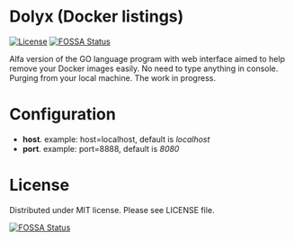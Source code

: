 # Dolyx (Docker listings)

[![License](https://img.shields.io/badge/license-MIT-orange.svg?style=flat)](https://opensource.org/licenses/MIT)
[![FOSSA Status](https://app.fossa.io/api/projects/git%2Bgithub.com%2Fwlsc%2Fdolyx.svg?type=shield)](https://app.fossa.io/projects/git%2Bgithub.com%2Fwlsc%2Fdolyx?ref=badge_shield)

Alfa version of the GO language program with web interface aimed to help remove your Docker images easily. No need to type anything in console. Purging from your local machine. The work in progress.

# Configuration

* **host**. example: host=localhost, default is *localhost*
* **port**. example: port=8888, default is *8080*

# License

Distributed under MIT license. Please see LICENSE file.

[![FOSSA Status](https://app.fossa.io/api/projects/git%2Bgithub.com%2Fwlsc%2Fdolyx.svg?type=large)](https://app.fossa.io/projects/git%2Bgithub.com%2Fwlsc%2Fdolyx?ref=badge_large)